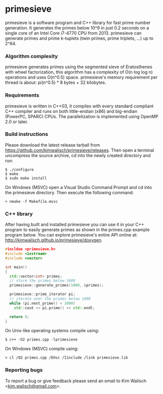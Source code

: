 primesieve
========
primesieve is a software program and C++ library for fast prime number
generation. It generates the primes below 10^9 in just 0.2 seconds on
a single core of an Intel Core i7-4770 CPU from 2013. primesieve can
generate primes and prime k-tuplets (twin primes, prime triplets, ...)
up to 2^64.

### Algorithm complexity
primesieve generates primes using the segmented sieve of Eratosthenes
with wheel factorization, this algorithm has a complexity of
O(n log log n) operations and uses O(n^0.5) space. primesieve's memory
requirement per thread is about: pi(n^0.5) * 8 bytes + 32 kilobytes.

### Requirements
primesieve is written in C++03, it compiles with every standard
compliant C++ compiler and runs on both little-endian (x86) and
big-endian (PowerPC, SPARC) CPUs. The parallelization is implemented
using OpenMP 2.0 or later.

### Build instructions
Please download the latest release tarball from
https://github.com/kimwalisch/primesieve/releases. Then open a
terminal uncompress the source archive, cd into the newly created
directory and run:
```
$ ./configure
$ make
$ sudo make install
```
On Windows (MSVC) open a Visual Studio Command Prompt and cd into the
primesieve directory. Then execute the following command:
```
> nmake -f Makefile.msvc
```

### C++ library
After having built and installed primesieve you can use it in your C++
program to easily generate primes as shown in the primes.cpp example
program below. You can explore primesieve's entire API online at:
http://kimwalisch.github.io/primesieve/doxygen.

```C++
#incldue <primesieve.h>
#include <iostream>
#include <vector>

int main()
{
  std::vector<int> primes;
  // store the primes below 1000
  primesieve::generate_primes(1000, &primes);

  primesieve::prime_iterator pi;
  // iterate over the primes below 1000
  while (pi.next_prime() < 1000)
    std::cout << pi.prime() << std::endl;

  return 0;
}
```

On Unix-like operating systems compile using:
```
$ c++ -O2 primes.cpp -lprimesieve
```

On Windows (MSVC) compile using:
```
> cl /O2 primes.cpp /EHsc /Iinclude /link primesieve.lib
```

### Reporting bugs
To report a bug or give feedback please send an email to Kim Walisch
<<kim.walisch@gmail.com>>.
